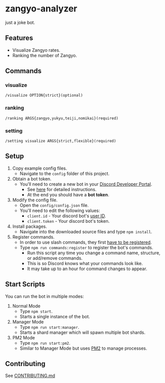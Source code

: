 # zangyo-analyzer

just a joke bot.

## Features

- Visualize Zangyo rates.
- Ranking the number of Zangyo.

## Commands

### visualize

```
/visualize OPTION{strict}(optional)
```

### ranking

```
/ranking ARGS{zangyo,yukyu,teiji,nomikai}(required)
```

### setting

```
/setting visualize ARGS{strict,flexible}(required)
```

## Setup

1. Copy example config files.
   - Navigate to the `config` folder of this project.
2. Obtain a bot token.
   - You'll need to create a new bot in your [Discord Developer Portal](https://discord.com/developers/applications/).
     - See [here](https://www.writebots.com/discord-bot-token/) for detailed instructions.
     - At the end you should have a **bot token**.
3. Modify the config file.
   - Open the `config/config.json` file.
   - You'll need to edit the following values:
     - `client.id` - Your discord bot's [user ID](https://techswift.org/2020/04/22/how-to-find-your-user-id-on-discord/).
     - `client.token` - Your discord bot's token.
4. Install packages.
   - Navigate into the downloaded source files and type `npm install`.
5. Register commands.
   - In order to use slash commands, they first [have to be registered](https://discordjs.guide/creating-your-bot/command-deployment.html).
   - Type `npm run commands:register` to register the bot's commands.
     - Run this script any time you change a command name, structure, or add/remove commands.
     - This is so Discord knows what your commands look like.
     - It may take up to an hour for command changes to appear.

## Start Scripts

You can run the bot in multiple modes:

1. Normal Mode
   - Type `npm start`.
   - Starts a single instance of the bot.
2. Manager Mode
   - Type `npm run start:manager`.
   - Starts a shard manager which will spawn multiple bot shards.
3. PM2 Mode
   - Type `npm run start:pm2`.
   - Similar to Manager Mode but uses [PM2](https://pm2.keymetrics.io/) to manage processes.

## Contributing

See [CONTRIBUTING.md](./CONTRIBUTING.md)
